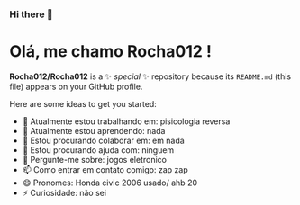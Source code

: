 ### Hi there 👋

# Olá, me chamo Rocha012 ! 

**Rocha012/Rocha012** is a ✨ _special_ ✨ repository because its `README.md` (this file) appears on your GitHub profile.

Here are some ideas to get you started:

- 🔭 Atualmente estou trabalhando em: pisicologia reversa
- 🌱 Atualmente estou aprendendo: nada
- 👯 Estou procurando colaborar em: em nada
- 🤔 Estou procurando ajuda com: ninguem 
- 💬 Pergunte-me sobre: jogos eletronico
- 📫 Como entrar em contato comigo: zap zap
- 😄 Pronomes: Honda civic 2006 usado/ ahb 20
- ⚡ Curiosidade: não sei
